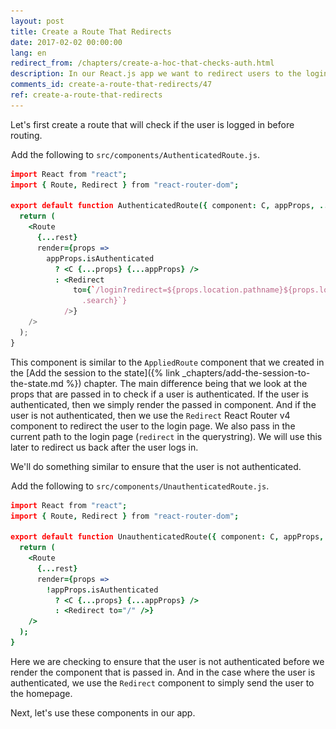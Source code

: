```yaml
---
layout: post
title: Create a Route That Redirects
date: 2017-02-02 00:00:00
lang: en
redirect_from: /chapters/create-a-hoc-that-checks-auth.html
description: In our React.js app we want to redirect users to the login page if they are not logged in and redirect them away from the login page if they are logged in. To do so we are going to use the Redirect component from React Router v4.
comments_id: create-a-route-that-redirects/47
ref: create-a-route-that-redirects
---
```


Let's first create a route that will check if the user is logged in before routing.

<img class="code-marker" src="/assets/s.png" />Add the following to `src/components/AuthenticatedRoute.js`.

``` coffee
import React from "react";
import { Route, Redirect } from "react-router-dom";

export default function AuthenticatedRoute({ component: C, appProps, ...rest }) {
  return (
    <Route
      {...rest}
      render={props =>
        appProps.isAuthenticated
          ? <C {...props} {...appProps} />
          : <Redirect
              to={`/login?redirect=${props.location.pathname}${props.location
                .search}`}
            />}
    />
  );
}
```

This component is similar to the `AppliedRoute` component that we created in the [Add the session to the state]({% link _chapters/add-the-session-to-the-state.md %}) chapter. The main difference being that we look at the props that are passed in to check if a user is authenticated. If the user is authenticated, then we simply render the passed in component. And if the user is not authenticated, then we use the `Redirect` React Router v4 component to redirect the user to the login page. We also pass in the current path to the login page (`redirect` in the querystring). We will use this later to redirect us back after the user logs in.

We'll do something similar to ensure that the user is not authenticated.

<img class="code-marker" src="/assets/s.png" />Add the following to `src/components/UnauthenticatedRoute.js`.

``` coffee
import React from "react";
import { Route, Redirect } from "react-router-dom";

export default function UnauthenticatedRoute({ component: C, appProps, ...rest }) {
  return (
    <Route
      {...rest}
      render={props =>
        !appProps.isAuthenticated
          ? <C {...props} {...appProps} />
          : <Redirect to="/" />}
    />
  );
}
```

Here we are checking to ensure that the user is not authenticated before we render the component that is passed in. And in the case where the user is authenticated, we use the `Redirect` component to simply send the user to the homepage.

Next, let's use these components in our app.
